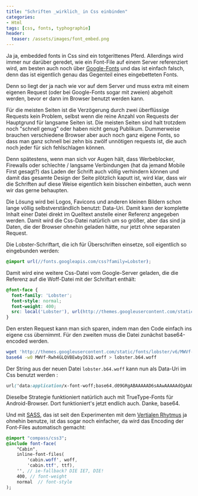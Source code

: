 ```yaml
---
title: "Schriften _wirklich_ in Css einbinden"
categories:
- Html
tags: [css, fonts, typhographie]
header:
  teaser: /assets/images/font_embed.png
---
```

Ja ja, embedded fonts in Css sind ein totgerittenes Pferd. Allerdings wird immer nur darüber geredet, wie ein Font-File auf einem Server referenziert wird, am besten auch noch über [Google-Fonts](http://www.google.com/fonts) und das ist einfach falsch, denn das ist eigentlich genau das Gegenteil eines eingebetteten Fonts.

Denn so liegt der ja nach wie vor auf dem Server und muss extra mit einem eigenen Request (oder bei Google-Fonts sogar mit zweien) abgeholt werden, bevor er dann im Browser benutzt werden kann. 

Für die meisten Seiten ist die Verzögerung durch zwei überflüssige Requests kein Problem, selbst wenn die reine Anzahl von Requests der Hauptgrund für langsame Seiten ist. Die meisten Seiten sind halt trotzdem noch "schnell genug" oder haben nicht genug Publikum. 
Dummerweise brauchen verschiedene Browser aber auch noch ganz eigene Fonts, so dass man ganz schnell bei zehn bis zwölf unnötigen requests ist, die auch noch jeder für sich fehlschlagen können.

Denn spätestens, wenn man sich vor Augen hält, dass Werbeblocker, Firewalls oder schlechte / langsame Verbindungen (hat da jemand Mobile First gesagt?) das Laden der Schrift auch völlig verhindern können und damit das gesamte Design der Seite plötzlich kaputt ist, wird klar, dass wir die Schriften auf diese Weise eigentlich kein bisschen einbetten, auch wenn wir das gerne behaupten. 

Die Lösung wird bei Logos, Favicons und anderen kleinen Bildern schon lange völlig selbstverständlich benutzt: Data-Uri. Damit kann der komplette Inhalt einer Datei direkt im Quelltext anstelle einer Referenz angegeben werden. Damit wird die Css-Datei natürlich um so größer, aber das sind ja Daten, die der Browser ohnehin geladen hätte, nur jetzt ohne separaten Request.

Die Lobster-Schriftart, die ich für Überschriften einsetze, soll eigentlich so eingebunden werden:

```css
@import url(//fonts.googleapis.com/css?family=Lobster);
```

Damit wird eine weitere Css-Datei vom Google-Server geladen, die die Referenz auf die Woff-Datei mit der Schriftart enthält:

```css
@font-face {
  font-family: 'Lobster';
  font-style: normal;
  font-weight: 400;
  src: local('Lobster'), url(http://themes.googleusercontent.com/static/fonts/lobster/v6/MWVf-Rwh4GLQVBEwbyI61Q.woff) format('woff');
}
```

Den ersten Request kann man sich sparen, indem man den Code einfach ins eigene css übernimmt. Für den zweiten muss die Datei zunächst base64-encoded werden. 

```bash
wget 'http://themes.googleusercontent.com/static/fonts/lobster/v6/MWVf-Rwh4GLQVBEwbyI61Q.woff'
base64 -w0 MWVf-Rwh4GLQVBEwbyI61Q.woff > lobster.b64.woff
```

Der String aus der neuen Datei `lobster.b64.woff` kann nun als Data-Uri im Css benutzt werden :

```css
url('data:application/x-font-woff;base64,d09GRgABAAAAAD6sAAwAAAAAdQgAAQABAAAAAAAAAAAAAAAAAAAAAAA.....')
```

Dieselbe Strategie funktioniert natürlich auch mit TrueType-Fonts für Android-Browser. Dort funktioniert's jetzt endlich auch. Danke, base64.

Und mit [SASS](http://sass-lang.com/), das ist seit den Experimenten mit dem [Vertialen Rhytmus](/2013/12/11/vertikaler-rhythmus/) ja ohnehin benutze, ist das sogar noch einfacher, da wird das Encoding der Font-Files automatisch gemacht:

```sass
@import "compass/css3";
@include font-face(
    "Cabin",
    inline-font-files(
        'cabin.woff', woff,
        'cabin.ttf', ttf),
    '', // ie-fallback? DIE IE7, DIE!
    400, // font-weight
    normal  // font-style
);
```
